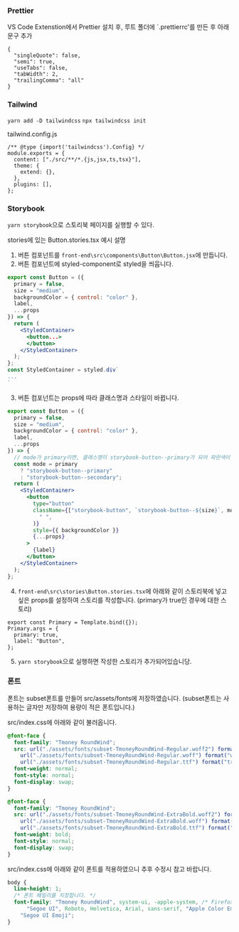 ### Prettier

VS Code Extenstion에서 Prettier 설치 후,
루트 폴더에 `.prettierrc'를 만든 후 아래 문구 추가

```
{
  "singleQuote": false,
  "semi": true,
  "useTabs": false,
  "tabWidth": 2,
  "trailingComma": "all"
}
```

### Tailwind

`yarn add -D tailwindcss`
`npx tailwindcss init`

tailwind.config.js

```
/** @type {import('tailwindcss').Config} */
module.exports = {
  content: ["./src/**/*.{js,jsx,ts,tsx}"],
  theme: {
    extend: {},
  },
  plugins: [],
};
```

### Storybook

`yarn storybook`으로 스토리북 페이지를 실행할 수 있다.

stories에 있는 Button.stories.tsx 예시 설명

1. 버튼 컴포넌트를 `front-end\src\components\Button\Button.jsx`에 만듭니다.
2. 버튼 컴포넌트에 styled-component로 styled을 씌웁니다.

```jsx
export const Button = ({
  primary = false,
  size = "medium",
  backgroundColor = { control: "color" },
  label,
  ...props
}) => {
  return (
    <StyledContainer>
      <button...>
      </button>
    </StyledContainer>
  );
};
const StyledContainer = styled.div`
...
`
```

3. 버튼 컴포넌트는 props에 따라 클래스명과 스타일이 바뀝니다.

```jsx
export const Button = ({
  primary = false,
  size = "medium",
  backgroundColor = { control: "color" },
  label,
  ...props
}) => {
  // mode가 primary이면, 클래스명이 storybook-button--primary가 되어 파란색이 됨
  const mode = primary
    ? "storybook-button--primary"
    : "storybook-button--secondary";
  return (
    <StyledContainer>
      <button
        type="button"
        className={["storybook-button", `storybook-button--${size}`, mode].join(
          " ",
        )}
        style={{ backgroundColor }}
        {...props}
      >
        {label}
      </button>
    </StyledContainer>
  );
};
```

4. `front-end\src\stories\Button.stories.tsx`에 아래와 같이 스토리북에 넣고 싶은 props를 설정하여 스토리를 작성합니다. (primary가 true인 경우에 대한 스토리)

```tsx
export const Primary = Template.bind({});
Primary.args = {
  primary: true,
  label: "Button",
};
```

5. `yarn storybook`으로 실행하면 작성한 스토리가 추가되어있습니당.

### 폰트

폰트는 subset폰트를 만들어 src/assets/fonts에 저장하였습니다.
(subset폰트는 사용하는 글자만 저장하여 용량이 적은 폰트입니다.)

src/index.css에 아래와 같이 불러옵니다.

```css
@font-face {
  font-family: "Tmoney RoundWind";
  src: url("./assets/fonts/subset-TmoneyRoundWind-Regular.woff2") format("woff2"),
    url("./assets/fonts/subset-TmoneyRoundWind-Regular.woff") format("woff"),
    url("./assets/fonts/subset-TmoneyRoundWind-Regular.ttf") format("truetype");
  font-weight: normal;
  font-style: normal;
  font-display: swap;
}

@font-face {
  font-family: "Tmoney RoundWind";
  src: url("./assets/fonts/subset-TmoneyRoundWind-ExtraBold.woff2") format("woff2"),
    url("./assets/fonts/subset-TmoneyRoundWind-ExtraBold.woff") format("woff"),
    url("./assets/fonts/subset-TmoneyRoundWind-ExtraBold.ttf") format("truetype");
  font-weight: bold;
  font-style: normal;
  font-display: swap;
}
```

src/index.css에 아래와 같이 폰트를 적용하였으니 추후 수정시 참고 바랍니다.

```css
body {
  line-height: 1;
  /* 폰트 패밀리를 지정합니다. */
  font-family: "Tmoney RoundWind", system-ui, -apple-system, /* Firefox supports this but not yet `system-ui` */
      "Segoe UI", Roboto, Helvetica, Arial, sans-serif, "Apple Color Emoji",
    "Segoe UI Emoji";
}
```
